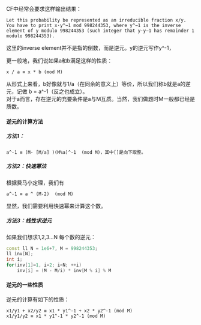 CF中经常会要求这样输出结果：
```
Let this probability be represented as an irreducible fraction x/y. 
You have to print x⋅y^−1 mod 998244353, where y^−1 is the inverse element of y modulo 998244353 (such integer that y⋅y−1 has remainder 1 modulo 998244353).
```

这里的inverse element并不是指的倒数，而是逆元。y的逆元写作y^-1，

更一般地，我们说如果a和b满足这样的性质：
```
x / a ≡ x * b (mod M)
```
从形式上来看，b好像就与1/a（在同余的意义上）等价，所以我们称b就是a的逆元，记做 b = a^-1（反之也成立）。     
对于a而言，存在逆元的充要条件是a与M互质。当然，我们做题时M一般都已经是质数。

#### 逆元的计算方法

##### 方法1：
```
a^-1 ≡ (M- [M/a] )(M%a)^-1  (mod M)，其中[]是向下取整。
```

##### 方法2：快速幂法
根据费马小定理，我们有
```
a^-1 ≡ a ^ (M-2)  (mod M)
```
显然，我们需要利用快速幂来计算这个数。

##### 方法3：线性求逆元
如果我们想求1,2,3...N 每个数的逆元：
```cpp
const ll N = 1e6+7, M = 998244353;
ll inv[N];
int i;
for(inv[1]=1, i=2; i<N; ++i)
    inv[i] = (M - M/i) * inv[M % i] % M
```

#### 逆元的一些性质
逆元的计算有如下的性质：
```
x1/y1 + x2/y2 ≡ x1 * y1^-1 + x2 * y2^-1 (mod M)
x1/y1/y2 ≡ x1 * y1^-1 * y2^-1 (mod M)
```
